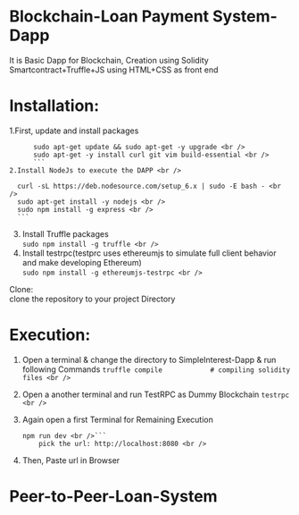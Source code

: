 # Blockchain-Loan Payment System-Dapp <br />
It is Basic Dapp for Blockchain, Creation using Solidity Smartcontract+Truffle+JS using HTML+CSS as front end <br />

# Installation: <br />
1.First, update and install packages <br />
```
      sudo apt-get update && sudo apt-get -y upgrade <br />
      sudo apt-get -y install curl git vim build-essential <br />
      ```
2.Install NodeJs to execute the DAPP <br />
```
      curl -sL https://deb.nodesource.com/setup_6.x | sudo -E bash - <br />
      sudo apt-get install -y nodejs <br />
      sudo npm install -g express <br />
      ```
3. Install Truffle packages <br />
      ```sudo npm install -g truffle <br />```
4. Install testrpc(testprc uses ethereumjs to simulate full client behavior and make developing Ethereum) <br />
   ```sudo npm install -g ethereumjs-testrpc <br />```
  
 Clone:  <br />
 clone the repository to your project Directory <br />

# Execution:
1. Open a terminal & change the directory to SimpleInterest-Dapp & run following Commands
      ```truffle compile            # compiling solidity files <br />```

2. Open a another terminal and run TestRPC as Dummy Blockchain
      ```testrpc <br />```
   
3. Again open a first Terminal for Remaining Execution <br />
      ```truffle migrate <br />
      npm run dev <br />```
          pick the url: http://localhost:8080 <br />
4. Then, Paste url in Browser

# Peer-to-Peer-Loan-System
